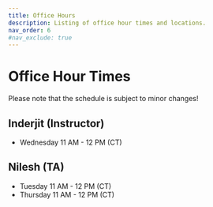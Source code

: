 ```yaml
---
title: Office Hours
description: Listing of office hour times and locations.
nav_order: 6
#nav_exclude: true
---
```


# Office Hour Times
Please note that the schedule is subject to minor changes!

## Inderjit (Instructor)
- Wednesday 11 AM - 12 PM (CT)

## Nilesh (TA)
- Tuesday 11 AM - 12 PM (CT)
- Thursday 11 AM - 12 PM (CT)
